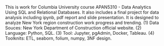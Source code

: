 This is work for Columbia University course APAN5310 - Data Analytics Using SQL and Relational Databases. 
It also includes a final project for data analysis including ipynb, pdf report and slide presentation. 
It is designed to analyze New York region construction work progress and trending. 
(1) Data Souces: New York Department of Construction official website. 
(2) Language: Python, SQL. 
(3) Tool: Jupyter, pgAdmin, Docker, Tableau. 
(4) Toolknits: ETL, seaborn, folium, numpy, 3NF design.
